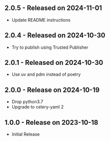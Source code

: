 ## 2.0.5 - Released on 2024-11-01

* Update README instructions

## 2.0.4 - Released on 2024-10-30

* Try to publish using Trusted Publisher 


## 2.0.1 - Released on 2024-10-30

* Use uv and pdm instead of poetry 


## 2.0.0 - Release on 2024-10-19

* Drop python3.7
* Upgrade to celery-yaml 2

## 1.0.0 - Release on 2023-10-18

* Initial Release
